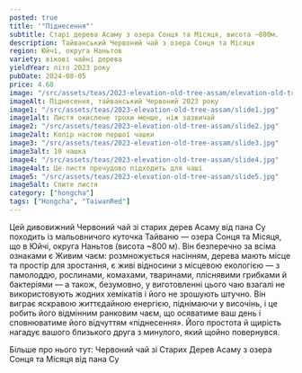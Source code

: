 ```yaml
---
posted: true
title: '"Піднесення"'
subtitle: Старі дерева Асаму з озера Сонця та Місяця, висота ~800м.
description: Тайванський Червоний чай з озера Сонця та Місяця
region: Юйчі, округа Наньтов
variety: вікові чайні дерева
yieldYear: літо 2023 року
pubDate: 2024-08-05
price: 4.68
image: "/src/assets/teas/2023-elevation-old-tree-assam/elevation-old-tree-assam.jpg"
imageAlt: Піднесення, тайванський Червоний 2023 року
image1: "/src/assets/teas/2023-elevation-old-tree-assam/slide1.jpg"
image1alt: Листя окислене трохи менше, ніж зазвичай
image2: "/src/assets/teas/2023-elevation-old-tree-assam/slide2.jpg"
image2alt: Колір настою першої чашки
image3: "/src/assets/teas/2023-elevation-old-tree-assam/slide3.jpg"
image3alt: 10 чашка
image4: "/src/assets/teas/2023-elevation-old-tree-assam/slide4.jpg"
image4alt: Це листя пречудово підходить для чаші
image5: "/src/assets/teas/2023-elevation-old-tree-assam/slide5.jpg"
image5alt: Спите листя
category: ["hongcha"]
tags: ["Hongcha", "TaiwanRed"]
---
```


Цей дивовижний Червоний чай зі старих дерев Асаму від пана Су походить із мальовничого куточка Тайваню — озера Сонця та Місяця, що в Юйчі, округа Наньтов (висота ~800 м). Він безперечно за всіма ознаками є Живим чаєм: розмножується насінням, дерева мають місце та простір для зростання, є живі відносини з місцевою екологією — з памолоддю, рослинами, комахами, тваринами, пліснявими грибками й бактеріями — а також, безумовно, у виготовленні цього чаю взагалі не використовують жодних хемікатів і його не зрошують штучно. Він виграє яскравою життєдайною енергією, піднімаючи у височінь, і це робить його відмінним ранковим чаєм, що осяватиме ваш день і сповнюватиме його відчуттям «піднесення». Його простота й щирість нагадує вашого близького друга з минулого, який щойно повернувся.

Більше про нього тут: Червоний чай зі Старих Дерев Асаму з озера Сонця та Місяця від пана Су